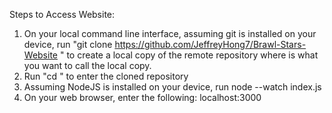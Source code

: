 Steps to Access Website:

1. On your local command line interface, assuming git is installed on your device, run "git clone https://github.com/JeffreyHong7/Brawl-Stars-Website <name>" to create a local copy of the remote repository where <name> is what you want to call the local copy.
2. Run "cd <name>" to enter the cloned repository
3. Assuming NodeJS is installed on your device, run node --watch index.js
4. On your web browser, enter the following: localhost:3000
